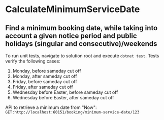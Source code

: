 # CalculateMinimumServiceDate
## Find a minimum booking date, while taking into account a given notice period and public holidays (singular and consecutive)/weekends

To run unit tests, navigate to solution root and execute `dotnet test`.
Tests verify the following cases: 
1. Monday, before sameday cut off
1. Monday, after sameday cut off
1. Friday, before sameday cut off
1. Friday, after sameday cut off
1. Wednesday before Easter, before sameday cut off
1. Wednesday before Easter, after sameday cut off

API to retrieve a minimum date from "Now":
`GET:http://localhost:60151/booking/minimum-service-date/123`
